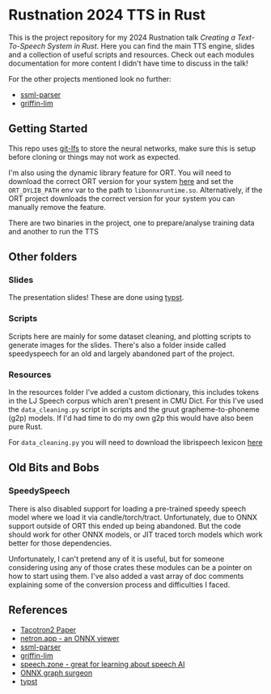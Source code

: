# Rustnation 2024 TTS in Rust

This is the project repository for my 2024 Rustnation talk _Creating a
Text-To-Speech System in Rust_. Here you can find the main TTS engine, slides
and a collection of useful scripts and resources. Check out each modules
documentation for more content I didn't have time to discuss in the talk!

For the other projects mentioned look no further:

* [ssml-parser](https://github.com/emotechlab/ssml-parser)
* [griffin-lim](https://github.com/emotechlab/griffin-lim)

## Getting Started

This repo uses [git-lfs](https://git-lfs.com/) to store the neural networks,
make sure this is setup before
cloning or things may not work as expected.

I'm also using the dynamic library feature for ORT. You will need to download
the correct ORT version for your system
[here](https://github.com/microsoft/onnxruntime/releases/tag/v1.16.3) 
and set the `ORT_DYLIB_PATH` env var to the path to `libonnxruntime.so`.
Alternatively, if the ORT project downloads the correct version for your system
you can manually remove the feature.

There are two binaries in the project, one to prepare/analyse training data and
another to run the TTS

## Other folders

### Slides

The presentation slides! These are done using [typst](https://typst.app/).

### Scripts

Scripts here are mainly for some dataset cleaning, and plotting scripts to
generate images for the slides. There's also a folder inside called
speedyspeech for an old and largely abandoned part of the project.

### Resources

In the resources folder I've added a custom dictionary, this includes
tokens in the LJ Speech corpus which aren't present in CMU Dict. For this I've
used the `data_cleaning.py` script in scripts and the gruut grapheme-to-phoneme
(g2p) models. If I'd had time to do my own g2p this would have also been pure
Rust.

For `data_cleaning.py` you will need to download the librispeech lexicon
[here](https://openslr.trmal.net/resources/11/librispeech-lexicon.txt)


## Old Bits and Bobs

### SpeedySpeech

There is also disabled support for loading a pre-trained speedy speech model
where we load it via candle/torch/tract. Unfortunately, due to ONNX support
outside of ORT this ended up being abandoned. But the code should work for other
ONNX models, or JIT traced torch models which work better for those
dependencies. 

Unfortunately, I can't pretend any of it is useful, but for someone considering
using any of those crates these modules can be a pointer on how to start using
them. I've also added a vast array of doc comments explaining some of the
conversion process and difficulties I faced.

## References

* [Tacotron2 Paper](https://arxiv.org/abs/1712.05884)
* [netron.app - an ONNX viewer](https://netron.app/)
* [ssml-parser](https://github.com/emotechlab/ssml-parser)
* [griffin-lim](https://github.com/emotechlab/griffin-lim)
* [speech.zone - great for learning about speech AI](https://speech.zone/)
* [ONNX graph surgeon](https://github.com/NVIDIA/TensorRT/tree/master/tools/onnx-graphsurgeon)
* [typst](https://typst.app/)
